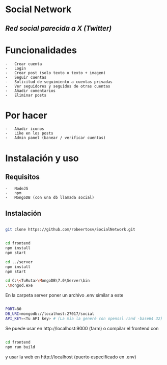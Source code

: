 # Social Network

## _Red social parecida a X (Twitter)_

# Funcionalidades

    -   Crear cuenta
    -   Login
    -   Crear post (solo texto o texto + imagen)
    -   Seguir cuentas
    -   Solicitud de seguimiento a cuentas privadas
    -   Ver seguidores y seguidos de otras cuentas
    -   Añadir comentarios
    -   Eliminar posts

# Por hacer

    -   Añadir iconos
    -   Like en los posts
    -   Admin panel (banear / verificar cuentas)

# Instalación y uso

## Requisitos

    -   NodeJS
    -   npm
    -   MongoDB (con una db llamada social)

## Instalación

```bash

git clone https://github.com/robeertosv/SocialNetwork.git


cd frontend 
npm install
npm start

cd ../server
npm install
npm start

cd C:\<TuRuta>\MongoDB\7.0\Server\bin
.\mongod.exe
```

En la carpeta server poner un archivo .env similar a este

```bash

PORT=80
DB_URI=mongodb://localhost:27017/social
API_KEY=<Tu API key> # (La mia la generé con openssl rand -base64 32)

```

Se puede usar en http://localhost:9000 (farm) o compilar el frontend con 
```bash

cd frontend
npm run build
```
y usar la web en http://localhost (puerto especificado en .env)
